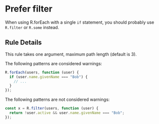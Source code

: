 # Prefer filter

When using R.forEach with a single `if` statement, you should probably use `R.filter` or `R.some` instead.

## Rule Details

This rule takes one argument, maximum path length (default is 3).

The following patterns are considered warnings:

```js
R.forEach(users, function (user) {
  if (user.name.givenName === "Bob") {
    // ...
  }
});
```

The following patterns are not considered warnings:

```js
const x = R.filter(users, function (user) {
  return !user.active && user.name.givenName === "Bob";
});
```
